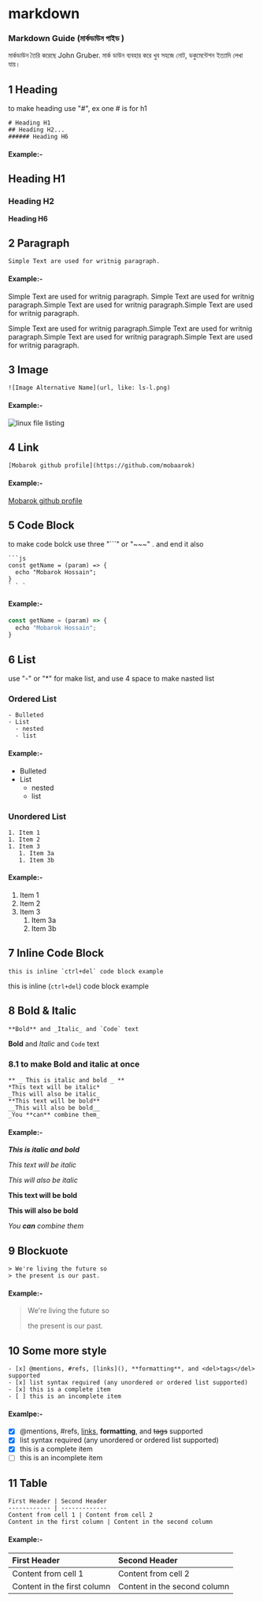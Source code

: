 # markdown

### Markdown Guide \(মার্কডাউন গাইড \)

মার্কডাউন তৈরি করেছে John Gruber. মার্ক ডাউন ব্যবহার করে খুব সহজে নোট, ডকুমেন্টেশন ইত্যাদি লেখা যায়।

## 1 Heading

to make heading use "\#", ex one \# is for h1

```text
# Heading H1
## Heading H2...
###### Heading H6
```

#### Example:-

## Heading H1

### Heading H2

**Heading H6**

## 2 Paragraph

```text
Simple Text are used for writnig paragraph.
```

#### Example:-

Simple Text are used for writnig paragraph. Simple Text are used for writnig paragraph.Simple Text are used for writnig paragraph.Simple Text are used for writnig paragraph.

Simple Text are used for writnig paragraph.Simple Text are used for writnig paragraph.Simple Text are used for writnig paragraph.Simple Text are used for writnig paragraph.

## 3 Image

```text
![Image Alternative Name](url, like: ls-l.png)
```

#### Example:-

![linux file listing](https://github.com/mobaarok/markdown/tree/dd4d25077f67eff7c4ec15a99a95a6e68a50e332/ls-l.png)

## 4 Link

```text
[Mobarok github profile](https://github.com/mobaarok)
```

#### Example:-

[Mobarok github profile](https://github.com/mobaarok)

## 5 Code Block

to make code bolck use three "\`\`\`" or "~~~" . and end it also

```text
```js
const getName = (param) => {
  echo "Mobarok Hossain";
}
` ` `
```

#### Example:-

```javascript
const getName = (param) => {
  echo "Mobarok Hossain";
}
```

## 6 List

use "-" or "\*" for make list, and use 4 space to make nasted list

### Ordered List

```text
- Bulleted
- List
  - nested
  - list
```

#### Example:-

* Bulleted
* List
  * nested
  * list

### Unordered List

```text
1. Item 1
1. Item 2
1. Item 3
   1. Item 3a
   1. Item 3b
```

#### Example:-

1. Item 1
2. Item 2
3. Item 3
   1. Item 3a
   2. Item 3b

## 7 Inline Code Block

```text
this is inline `ctrl+del` code block example
```

this is inline \(`ctrl+del`\) code block example

## 8 Bold & Italic

```text
**Bold** and _Italic_ and `Code` text
```

**Bold** and _Italic_ and `Code` text

### 8.1 to make Bold and italic at once

```text
** _ This is italic and bold _ **
*This text will be italic*
_This will also be italic_
**This text will be bold**
__This will also be bold__
_You **can** combine them_
```

#### Example:-

_**This is italic and bold**_

_This text will be italic_

_This will also be italic_

**This text will be bold**

**This will also be bold**

_You **can** combine them_

## 9 Blockuote

```text
> We're living the future so
> the present is our past.
```

#### Example:-

> We're living the future so
>
> the present is our past.

## 10 Some more style

```text
- [x] @mentions, #refs, [links](), **formatting**, and <del>tags</del> supported
- [x] list syntax required (any unordered or ordered list supported)
- [x] this is a complete item
- [ ] this is an incomplete item
```

#### Examlpe:-

* [x] @mentions, \#refs, [links](markdown.md), **formatting**, and ~~tags~~ supported
* [x] list syntax required \(any unordered or ordered list supported\)
* [x] this is a complete item
* [ ] this is an incomplete item

## 11 Table

```text
First Header | Second Header
------------ | -------------
Content from cell 1 | Content from cell 2
Content in the first column | Content in the second column
```

#### Example:-

| First Header | Second Header |
| :--- | :--- |
| Content from cell 1 | Content from cell 2 |
| Content in the first column | Content in the second column |

